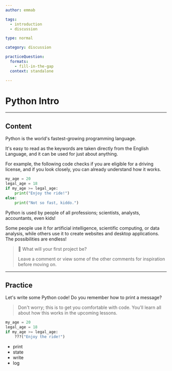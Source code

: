 ```yaml
---
author: emmab

tags:
  - introduction
  - discussion

type: normal

category: discussion

practiceQuestion:
  formats:
    - fill-in-the-gap
  context: standalone

---
```


# Python Intro


---

## Content


Python is the world's fastest-growing programming language.

It's easy to read as the keywords are taken directly from the English Language, and it can be used for just about anything.

For example, the following code checks if you are eligible for a driving license, and if you look closely, you can already understand how it works.

```python
my_age = 20
legal_age = 18
if my_age >= legal_age:
    print("Enjoy the ride!")
else:
    print("Not so fast, kiddo.")
```

Python is used by people of all professions; scientists, analysts, accountants, even kids! 

Some people use it for artificial intelligence, scientific computing, or data analysis, while others use it to create websites and desktop applications. The possibilities are endless!


> 🤔 What will your first project be? 
>
> Leave a comment or view some of the other comments for inspiration before moving on.

---

## Practice

Let's write some Python code! Do you remember how to print a message?

> Don't worry; this is to get you comfortable with code. 
> You'll learn all about how this works in the upcoming lessons.

```python
my_age = 20
legal_age = 18
if my_age >= legal_age:
    ???("Enjoy the ride!")
```

- print
- state
- write
- log
